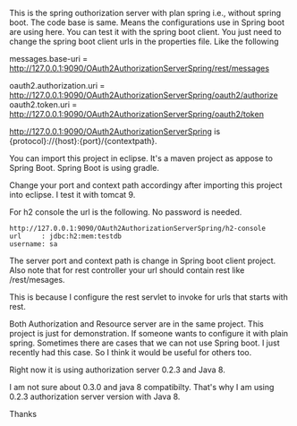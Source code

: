 This is the spring outhorization server with plan spring i.e., without spring boot. The code base is same. Means the configurations use in Spring boot are using here. You can test it with the spring boot client. You just need to change the spring boot client urls in the properties file. Like the following

messages.base-uri = http://127.0.0.1:9090/OAuth2AuthorizationServerSpring/rest/messages

oauth2.authorization.uri = http://127.0.0.1:9090/OAuth2AuthorizationServerSpring/oauth2/authorize
oauth2.token.uri = http://127.0.0.1:9090/OAuth2AuthorizationServerSpring/oauth2/token


http://127.0.0.1:9090/OAuth2AuthorizationServerSpring  is {protocol}://{host}:{port}/{contextpath}. 

You can import this project in eclipse. It's a maven project as appose to Spring Boot. Spring Boot is using gradle.

Change your port and context path accordingy after importing this project into eclipse. I test it with tomcat 9.

For h2 console the url is the following. No password is needed.

    http://127.0.0.1:9090/OAuth2AuthorizationServerSpring/h2-console
    url     : jdbc:h2:mem:testdb
    username: sa

The server port and context path is change in Spring boot client project. Also note that for rest controller your url should contain rest like /rest/mesages.

This is because I configure the rest servlet to invoke for urls that starts with rest.

Both Authorization and Resource server are in the same project. This project is just for demonstration. If someone wants to configure it with plain spring. Sometimes there are cases that we can not use Spring boot. I just recently had this case. So I think it would be useful for others too. 

Right now it is using authorization server 0.2.3 and Java 8. 

I am not sure about 0.3.0 and java 8 compatibilty. That's why I am using 0.2.3 authorization server version with Java 8.

Thanks
